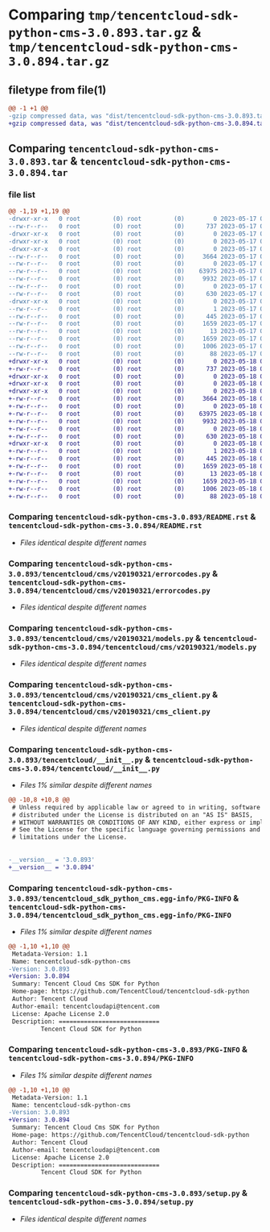 # Comparing `tmp/tencentcloud-sdk-python-cms-3.0.893.tar.gz` & `tmp/tencentcloud-sdk-python-cms-3.0.894.tar.gz`

## filetype from file(1)

```diff
@@ -1 +1 @@
-gzip compressed data, was "dist/tencentcloud-sdk-python-cms-3.0.893.tar", last modified: Wed May 17 03:27:34 2023, max compression
+gzip compressed data, was "dist/tencentcloud-sdk-python-cms-3.0.894.tar", last modified: Thu May 18 00:22:15 2023, max compression
```

## Comparing `tencentcloud-sdk-python-cms-3.0.893.tar` & `tencentcloud-sdk-python-cms-3.0.894.tar`

### file list

```diff
@@ -1,19 +1,19 @@
-drwxr-xr-x   0 root         (0) root         (0)        0 2023-05-17 03:27:34.000000 tencentcloud-sdk-python-cms-3.0.893/
--rw-r--r--   0 root         (0) root         (0)      737 2023-05-17 03:27:34.000000 tencentcloud-sdk-python-cms-3.0.893/README.rst
-drwxr-xr-x   0 root         (0) root         (0)        0 2023-05-17 03:27:34.000000 tencentcloud-sdk-python-cms-3.0.893/tencentcloud/
-drwxr-xr-x   0 root         (0) root         (0)        0 2023-05-17 03:27:34.000000 tencentcloud-sdk-python-cms-3.0.893/tencentcloud/cms/
-drwxr-xr-x   0 root         (0) root         (0)        0 2023-05-17 03:27:34.000000 tencentcloud-sdk-python-cms-3.0.893/tencentcloud/cms/v20190321/
--rw-r--r--   0 root         (0) root         (0)     3664 2023-05-17 03:27:34.000000 tencentcloud-sdk-python-cms-3.0.893/tencentcloud/cms/v20190321/errorcodes.py
--rw-r--r--   0 root         (0) root         (0)        0 2023-05-17 03:27:34.000000 tencentcloud-sdk-python-cms-3.0.893/tencentcloud/cms/v20190321/__init__.py
--rw-r--r--   0 root         (0) root         (0)    63975 2023-05-17 03:27:34.000000 tencentcloud-sdk-python-cms-3.0.893/tencentcloud/cms/v20190321/models.py
--rw-r--r--   0 root         (0) root         (0)     9932 2023-05-17 03:27:34.000000 tencentcloud-sdk-python-cms-3.0.893/tencentcloud/cms/v20190321/cms_client.py
--rw-r--r--   0 root         (0) root         (0)        0 2023-05-17 03:27:34.000000 tencentcloud-sdk-python-cms-3.0.893/tencentcloud/cms/__init__.py
--rw-r--r--   0 root         (0) root         (0)      630 2023-05-17 03:27:34.000000 tencentcloud-sdk-python-cms-3.0.893/tencentcloud/__init__.py
-drwxr-xr-x   0 root         (0) root         (0)        0 2023-05-17 03:27:34.000000 tencentcloud-sdk-python-cms-3.0.893/tencentcloud_sdk_python_cms.egg-info/
--rw-r--r--   0 root         (0) root         (0)        1 2023-05-17 03:27:34.000000 tencentcloud-sdk-python-cms-3.0.893/tencentcloud_sdk_python_cms.egg-info/dependency_links.txt
--rw-r--r--   0 root         (0) root         (0)      445 2023-05-17 03:27:34.000000 tencentcloud-sdk-python-cms-3.0.893/tencentcloud_sdk_python_cms.egg-info/SOURCES.txt
--rw-r--r--   0 root         (0) root         (0)     1659 2023-05-17 03:27:34.000000 tencentcloud-sdk-python-cms-3.0.893/tencentcloud_sdk_python_cms.egg-info/PKG-INFO
--rw-r--r--   0 root         (0) root         (0)       13 2023-05-17 03:27:34.000000 tencentcloud-sdk-python-cms-3.0.893/tencentcloud_sdk_python_cms.egg-info/top_level.txt
--rw-r--r--   0 root         (0) root         (0)     1659 2023-05-17 03:27:34.000000 tencentcloud-sdk-python-cms-3.0.893/PKG-INFO
--rw-r--r--   0 root         (0) root         (0)     1006 2023-05-17 03:27:34.000000 tencentcloud-sdk-python-cms-3.0.893/setup.py
--rw-r--r--   0 root         (0) root         (0)       88 2023-05-17 03:27:34.000000 tencentcloud-sdk-python-cms-3.0.893/setup.cfg
+drwxr-xr-x   0 root         (0) root         (0)        0 2023-05-18 00:22:15.000000 tencentcloud-sdk-python-cms-3.0.894/
+-rw-r--r--   0 root         (0) root         (0)      737 2023-05-18 00:22:15.000000 tencentcloud-sdk-python-cms-3.0.894/README.rst
+drwxr-xr-x   0 root         (0) root         (0)        0 2023-05-18 00:22:15.000000 tencentcloud-sdk-python-cms-3.0.894/tencentcloud/
+drwxr-xr-x   0 root         (0) root         (0)        0 2023-05-18 00:22:15.000000 tencentcloud-sdk-python-cms-3.0.894/tencentcloud/cms/
+drwxr-xr-x   0 root         (0) root         (0)        0 2023-05-18 00:22:15.000000 tencentcloud-sdk-python-cms-3.0.894/tencentcloud/cms/v20190321/
+-rw-r--r--   0 root         (0) root         (0)     3664 2023-05-18 00:22:15.000000 tencentcloud-sdk-python-cms-3.0.894/tencentcloud/cms/v20190321/errorcodes.py
+-rw-r--r--   0 root         (0) root         (0)        0 2023-05-18 00:22:15.000000 tencentcloud-sdk-python-cms-3.0.894/tencentcloud/cms/v20190321/__init__.py
+-rw-r--r--   0 root         (0) root         (0)    63975 2023-05-18 00:22:15.000000 tencentcloud-sdk-python-cms-3.0.894/tencentcloud/cms/v20190321/models.py
+-rw-r--r--   0 root         (0) root         (0)     9932 2023-05-18 00:22:15.000000 tencentcloud-sdk-python-cms-3.0.894/tencentcloud/cms/v20190321/cms_client.py
+-rw-r--r--   0 root         (0) root         (0)        0 2023-05-18 00:22:15.000000 tencentcloud-sdk-python-cms-3.0.894/tencentcloud/cms/__init__.py
+-rw-r--r--   0 root         (0) root         (0)      630 2023-05-18 00:22:15.000000 tencentcloud-sdk-python-cms-3.0.894/tencentcloud/__init__.py
+drwxr-xr-x   0 root         (0) root         (0)        0 2023-05-18 00:22:15.000000 tencentcloud-sdk-python-cms-3.0.894/tencentcloud_sdk_python_cms.egg-info/
+-rw-r--r--   0 root         (0) root         (0)        1 2023-05-18 00:22:15.000000 tencentcloud-sdk-python-cms-3.0.894/tencentcloud_sdk_python_cms.egg-info/dependency_links.txt
+-rw-r--r--   0 root         (0) root         (0)      445 2023-05-18 00:22:15.000000 tencentcloud-sdk-python-cms-3.0.894/tencentcloud_sdk_python_cms.egg-info/SOURCES.txt
+-rw-r--r--   0 root         (0) root         (0)     1659 2023-05-18 00:22:15.000000 tencentcloud-sdk-python-cms-3.0.894/tencentcloud_sdk_python_cms.egg-info/PKG-INFO
+-rw-r--r--   0 root         (0) root         (0)       13 2023-05-18 00:22:15.000000 tencentcloud-sdk-python-cms-3.0.894/tencentcloud_sdk_python_cms.egg-info/top_level.txt
+-rw-r--r--   0 root         (0) root         (0)     1659 2023-05-18 00:22:15.000000 tencentcloud-sdk-python-cms-3.0.894/PKG-INFO
+-rw-r--r--   0 root         (0) root         (0)     1006 2023-05-18 00:22:15.000000 tencentcloud-sdk-python-cms-3.0.894/setup.py
+-rw-r--r--   0 root         (0) root         (0)       88 2023-05-18 00:22:15.000000 tencentcloud-sdk-python-cms-3.0.894/setup.cfg
```

### Comparing `tencentcloud-sdk-python-cms-3.0.893/README.rst` & `tencentcloud-sdk-python-cms-3.0.894/README.rst`

 * *Files identical despite different names*

### Comparing `tencentcloud-sdk-python-cms-3.0.893/tencentcloud/cms/v20190321/errorcodes.py` & `tencentcloud-sdk-python-cms-3.0.894/tencentcloud/cms/v20190321/errorcodes.py`

 * *Files identical despite different names*

### Comparing `tencentcloud-sdk-python-cms-3.0.893/tencentcloud/cms/v20190321/models.py` & `tencentcloud-sdk-python-cms-3.0.894/tencentcloud/cms/v20190321/models.py`

 * *Files identical despite different names*

### Comparing `tencentcloud-sdk-python-cms-3.0.893/tencentcloud/cms/v20190321/cms_client.py` & `tencentcloud-sdk-python-cms-3.0.894/tencentcloud/cms/v20190321/cms_client.py`

 * *Files identical despite different names*

### Comparing `tencentcloud-sdk-python-cms-3.0.893/tencentcloud/__init__.py` & `tencentcloud-sdk-python-cms-3.0.894/tencentcloud/__init__.py`

 * *Files 1% similar despite different names*

```diff
@@ -10,8 +10,8 @@
 # Unless required by applicable law or agreed to in writing, software
 # distributed under the License is distributed on an "AS IS" BASIS,
 # WITHOUT WARRANTIES OR CONDITIONS OF ANY KIND, either express or implied.
 # See the License for the specific language governing permissions and
 # limitations under the License.
 
 
-__version__ = '3.0.893'
+__version__ = '3.0.894'
```

### Comparing `tencentcloud-sdk-python-cms-3.0.893/tencentcloud_sdk_python_cms.egg-info/PKG-INFO` & `tencentcloud-sdk-python-cms-3.0.894/tencentcloud_sdk_python_cms.egg-info/PKG-INFO`

 * *Files 1% similar despite different names*

```diff
@@ -1,10 +1,10 @@
 Metadata-Version: 1.1
 Name: tencentcloud-sdk-python-cms
-Version: 3.0.893
+Version: 3.0.894
 Summary: Tencent Cloud Cms SDK for Python
 Home-page: https://github.com/TencentCloud/tencentcloud-sdk-python
 Author: Tencent Cloud
 Author-email: tencentcloudapi@tencent.com
 License: Apache License 2.0
 Description: ============================
         Tencent Cloud SDK for Python
```

### Comparing `tencentcloud-sdk-python-cms-3.0.893/PKG-INFO` & `tencentcloud-sdk-python-cms-3.0.894/PKG-INFO`

 * *Files 1% similar despite different names*

```diff
@@ -1,10 +1,10 @@
 Metadata-Version: 1.1
 Name: tencentcloud-sdk-python-cms
-Version: 3.0.893
+Version: 3.0.894
 Summary: Tencent Cloud Cms SDK for Python
 Home-page: https://github.com/TencentCloud/tencentcloud-sdk-python
 Author: Tencent Cloud
 Author-email: tencentcloudapi@tencent.com
 License: Apache License 2.0
 Description: ============================
         Tencent Cloud SDK for Python
```

### Comparing `tencentcloud-sdk-python-cms-3.0.893/setup.py` & `tencentcloud-sdk-python-cms-3.0.894/setup.py`

 * *Files identical despite different names*

